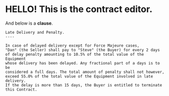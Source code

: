 # HELLO! This is the contract editor. 

And below is a **clause**.

``` <clause name="87721b95-7e43-4441-82c7-b4d4db207e6f" src="https://templates.accordproject.org/archives/latedeliveryandpenalty@0.15.0.cta">
Late Delivery and Penalty.
----

In case of delayed delivery except for Force Majeure cases,
"Dan" (the Seller) shall pay to "Steve" (the Buyer) for every 2 days
of delay penalty amounting to 10.5% of the total value of the Equipment
whose delivery has been delayed. Any fractional part of a days is to be
considered a full days. The total amount of penalty shall not however,
exceed 55.0% of the total value of the Equipment involved in late delivery.
If the delay is more than 15 days, the Buyer is entitled to terminate this Contract.
```